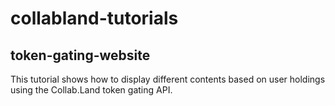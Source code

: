 # collabland-tutorials

## token-gating-website

This tutorial shows how to display different contents based on user holdings using the Collab.Land token gating API.
